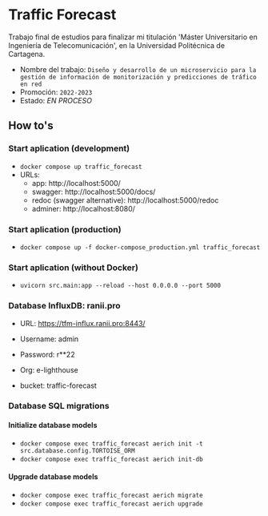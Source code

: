 # Traffic Forecast

Trabajo final de estudios para finalizar mi titulación 'Máster Universitario en Ingeniería de Telecomunicación', en la Universidad Politécnica de Cartagena.

* Nombre del trabajo: `Diseño y desarrollo de un microservicio para la gestión de información de monitorización y predicciones de tráfico en red`
* Promoción: `2022-2023`
* Estado: _EN PROCESO_

## How to's
### Start aplication (development)
- `docker compose up traffic_forecast`
- URLs:
  - app: http://localhost:5000/
  - swagger: http://localhost:5000/docs/
  - redoc (swagger alternative): http://localhost:5000/redoc 
  - adminer: http://localhost:8080/

### Start aplication (production)
- `docker compose up -f docker-compose_production.yml traffic_forecast`

### Start aplication (without Docker)
- `uvicorn src.main:app --reload --host 0.0.0.0 --port 5000`

### Database InfluxDB: ranii.pro

* URL: https://tfm-influx.ranii.pro:8443/

* Username: admin
* Password: r**22
* Org: e-lighthouse
* bucket: traffic-forecast

### Database SQL migrations

#### Initialize database models
- `docker compose exec traffic_forecast aerich init -t src.database.config.TORTOISE_ORM`
- `docker compose exec traffic_forecast aerich init-db` 

#### Upgrade database models
- `docker compose exec traffic_forecast aerich migrate`
- `docker compose exec traffic_forecast aerich upgrade`
